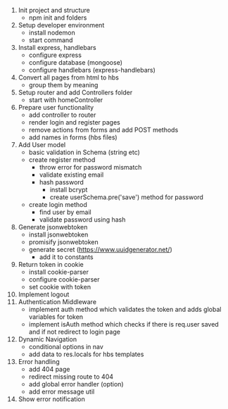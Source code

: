 1. Init project and structure
   -  npm init and folders
2. Setup developer environment
   -  install nodemon
   -  start command
3. Install express, handlebars
   -  configure express
   -  configure database (mongoose)
   -  configure handlebars (express-handlebars)
4. Convert all pages from html to hbs
   -  group them by meaning
5. Setup router and add Controllers folder
   -  start with homeController
6. Prepare user functionality
   -  add controller to router
   -  render login and register pages
   -  remove actions from forms and add POST methods
   -  add names in forms (hbs files)
7. Add User model
   -  basic validation in Schema (string etc)
   -  create register method
      -  throw error for password mismatch
      -  validate existing email
      -  hash password
         -  install bcrypt
         -  create userSchema.pre('save') method for password
   -  create login method
      -  find user by email
      -  validate password using hash
8. Generate jsonwebtoken
   -  install jsonwebtoken
   -  promisify jsonwebtoken
   -  generate secret (https://www.uuidgenerator.net/)
      -  add it to constants
9. Return token in cookie
   -  install cookie-parser
   -  configure cookie-parser
   -  set cookie with token
10.   Implement logout
11.   Authentication Middleware
      -  implement auth method which validates the token and adds global variables for token
      -  implement isAuth method which checks if there is req.user saved and if not redirect to login page
12.   Dynamic Navigation
      -  conditional options in nav
      -  add data to res.locals for hbs templates
13.   Error handling
      -  add 404 page
      -  redirect missing route to 404
      -  add global error handler (option)
      -  add error message util
14.   Show error notification

<!-- SECOND PART -->

<!-- 15. Provide endponts to navigation in both states (app.get to all links) -->
<!-- 16. Add Creature model to mongoose -->

<!-- 17. Add Creature
   - DON'T FORGET TO ADD OWNER
   - on success redirect to all posts page -->

<!-- 18. Implement All Posts Page
    - show each creature with image, name, etc.
    - If no creatures 'There are no posts yet' -->
<!-- 19. Add details page (for Creatures)
    - if the user is the owner of the post shoud have "Edit" and "Delete" buttons
    - If the user hasn't logged it -> no buttons
    - If the user is not the owner -> vote button -->
<!-- 20. Delete Creature
    - on success redirect to all posts page
21. Edit Creature
    - on success redirect to all posts page -->
<!-- 22. Vote button
    - when clicked -> voted
    - redirect to the details page for the crrent creature
    - show the email of the people voted
    - if user already has voted -> "Thanks for Voting" and add the email of the vote people -->
<!-- 23. Routes Guards - check -->
<!-- 24. Validations
    - Login
    - Register
    - Animas -->
<!-- 25. Bonus
   -  Profile -> Show my posts
   -  If no posts - show message
   - edit vote count -->
